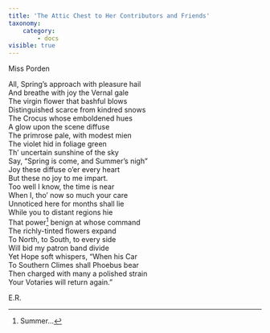 ```yaml
---
title: 'The Attic Chest to Her Contributors and Friends'
taxonomy:
    category:
        - docs
visible: true
---
```


<div class="author">Miss Porden</div>

All, Spring’s approach with pleasure hail  
And breathe with joy the Vernal gale  
The virgin flower that bashful blows  
Distinguished scarce from kindred snows  
The Crocus whose emboldened hues  
A glow upon the scene diffuse  
The primrose pale, with modest mien  
The violet hid in foliage green  
Th’ uncertain sunshine of the sky  
Say, “Spring is come, and Summer’s nigh”  
Joy these diffuse o’er every heart  
But these no joy to me impart.  
Too well I know, the time is near  
When I, tho’ now so much your care  
Unnoticed here for months shall lie  
While you to distant regions hie  
That power[^1] benign at whose command  
The richly-tinted flowers expand  
To North, to South, to every side  
Will bid my patron band divide  
Yet Hope soft whispers, “When his Car  
To Southern Climes shall Phoebus bear  
Then charged with many a polished strain  
Your Votaries will return again.”  

E.R.
  
[^1]: Summer…  
  